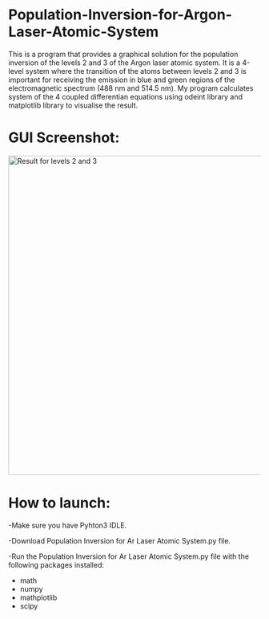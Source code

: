 # Population-Inversion-for-Argon-Laser-Atomic-System
This is a program that provides a graphical solution for the population inversion of the levels 2 and 3 of the Argon laser atomic system. It is a 4-level system where the transition of the atoms between levels 2 and 3 is important for receiving the emission in blue and green regions of the electromagnetic spectrum (488 nm and 514.5 nm).
My program calculates system of the 4 coupled differentian equations using odeint library and matplotlib library to visualise the result. 

# GUI Screenshot:
<img width="636" alt="Result for levels 2 and 3" src="https://user-images.githubusercontent.com/61244643/112912005-90aa4600-90c4-11eb-872c-0fedfaceab5b.png">

# How to launch:

-Make sure you have Pyhton3 IDLE.

-Download Population Inversion for Ar Laser Atomic System.py file.

-Run the Population Inversion for Ar Laser Atomic System.py file with the following packages installed:
  
  - math
  - numpy
  - mathplotlib
  - scipy
